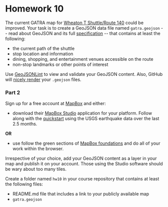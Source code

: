 # Homework 10

The current GATRA map for [Wheaton T Shuttle/Route 140](http://www.gatra.org/index.php/routes/mansfield-norton/wheaton-t-shuttleroute-140/) could be improved. Your task is to create a GeoJSON data file named `gatra.geojson` -- read about GeoJSON and its full [specification](http://geojson.org/) -- that contains at least the following:

* the current path of the shuttle
* stop location and information
* dining, shopping, and entertainment venues accessible on the route
* non-stop landmarks or other points of interest

Use [GeoJSONLint](http://geojsonlint.com/) to view and validate your GeoJSON content. Also, GitHub will [nicely render](https://help.github.com/articles/mapping-geojson-files-on-github) your `.geojson` files.


### Part 2

Sign up for a free account at [MapBox](https://www.mapbox.com/) and either:

* download their [MapBox Studio](https://www.mapbox.com/mapbox-studio/) application for your platform. Follow along with the [quickstart](https://www.mapbox.com/mapbox-studio/source-quickstart/) using the USGS earthquake data over the last 2.5 months.

**OR**

* use follow the green sections of [MapBox foundations](https://www.mapbox.com/foundations/) and do all of your work within the browser.

Irrespective of your choice, add your GeoJSON content as a layer in your map and publish it on your account. Those using the Studio software should be wary about too many tiles.

Create a folder named `hw10` in your course repository that contains at least the following files:

* README.md file that includes a link to your publicly available map
* `gatra.geojson`
